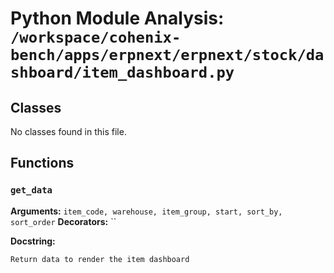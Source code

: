 # Python Module Analysis: `/workspace/cohenix-bench/apps/erpnext/erpnext/stock/dashboard/item_dashboard.py`

## Classes

No classes found in this file.


## Functions

### `get_data`
**Arguments:** `item_code, warehouse, item_group, start, sort_by, sort_order`
**Decorators:** ``

**Docstring:**
```
Return data to render the item dashboard
```

